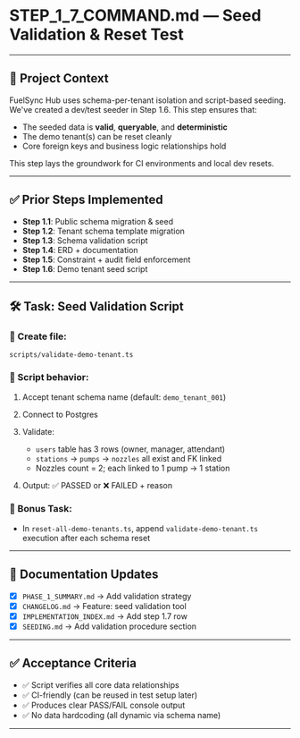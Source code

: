 # STEP\_1\_7\_COMMAND.md — Seed Validation & Reset Test

---

## 🧠 Project Context

FuelSync Hub uses schema-per-tenant isolation and script-based seeding. We've created a dev/test seeder in Step 1.6. This step ensures that:

* The seeded data is **valid**, **queryable**, and **deterministic**
* The demo tenant(s) can be reset cleanly
* Core foreign keys and business logic relationships hold

This step lays the groundwork for CI environments and local dev resets.

---

## ✅ Prior Steps Implemented

* **Step 1.1**: Public schema migration & seed
* **Step 1.2**: Tenant schema template migration
* **Step 1.3**: Schema validation script
* **Step 1.4**: ERD + documentation
* **Step 1.5**: Constraint + audit field enforcement
* **Step 1.6**: Demo tenant seed script

---

## 🛠 Task: Seed Validation Script

### 📂 Create file:

`scripts/validate-demo-tenant.ts`

### 🔧 Script behavior:

1. Accept tenant schema name (default: `demo_tenant_001`)
2. Connect to Postgres
3. Validate:

   * `users` table has 3 rows (owner, manager, attendant)
   * `stations` → `pumps` → `nozzles` all exist and FK linked
   * Nozzles count = 2; each linked to 1 pump → 1 station
4. Output: ✅ PASSED or ❌ FAILED + reason

### 🧪 Bonus Task:

* In `reset-all-demo-tenants.ts`, append `validate-demo-tenant.ts` execution after each schema reset

---

## 📓 Documentation Updates

* [x] `PHASE_1_SUMMARY.md` → Add validation strategy
* [x] `CHANGELOG.md` → Feature: seed validation tool
* [x] `IMPLEMENTATION_INDEX.md` → Add step 1.7 row
* [x] `SEEDING.md` → Add validation procedure section

---

## ✅ Acceptance Criteria

* ✅ Script verifies all core data relationships
* ✅ CI-friendly (can be reused in test setup later)
* ✅ Produces clear PASS/FAIL console output
* ✅ No data hardcoding (all dynamic via schema name)

---

